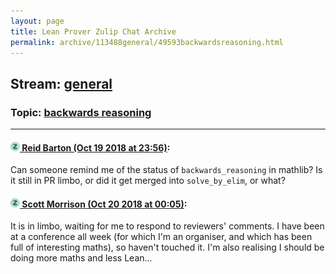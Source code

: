 ```yaml
---
layout: page
title: Lean Prover Zulip Chat Archive 
permalink: archive/113488general/49593backwardsreasoning.html
---
```


## Stream: [general](index.html)
### Topic: [backwards reasoning](49593backwardsreasoning.html)

---

#### [![Click to go to Zulip](../../assets/img/zulip2.png) Reid Barton (Oct 19 2018 at 23:56)](https://leanprover.zulipchat.com/#narrow/stream/113488-general/topic/backwards%20reasoning/near/136141676):
Can someone remind me of the status of `backwards_reasoning` in mathlib? Is it still in PR limbo, or did it get merged into `solve_by_elim`, or what?

#### [![Click to go to Zulip](../../assets/img/zulip2.png) Scott Morrison (Oct 20 2018 at 00:05)](https://leanprover.zulipchat.com/#narrow/stream/113488-general/topic/backwards%20reasoning/near/136142118):
It is in limbo, waiting for me to respond to reviewers' comments. I have been at a conference all week (for which I'm an organiser, and which has been full of interesting maths), so haven't touched it. I'm also realising I should be doing more maths and less Lean...

